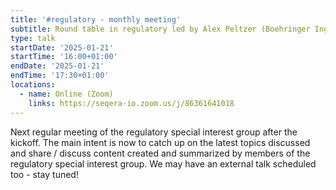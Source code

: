 ```yaml
---
title: '#regulatory - monthly meeting'
subtitle: Round table in regulatory led by Alex Peltzer (Boehringer Ingelheim Pharma GmbH)
type: talk
startDate: '2025-01-21'
startTime: '16:00+01:00'
endDate: '2025-01-21'
endTime: '17:30+01:00'
locations:
  - name: Online (Zoom)
    links: https://seqera-io.zoom.us/j/86361641018
---
```


Next regular meeting of the regulatory special interest group after the kickoff. The main intent is now to catch up on the latest topics discussed and share / discuss content created and summarized by members of the regulatory special interest group. We may have an external talk scheduled too - stay tuned!

